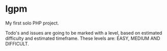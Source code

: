 # lgpm

My first solo PHP project.

Todo's and issues are going to be marked with a level, based on estimated difficulty and estimated timeframe. These levels are: EASY, MEDIUM AND DIFFICULT.
